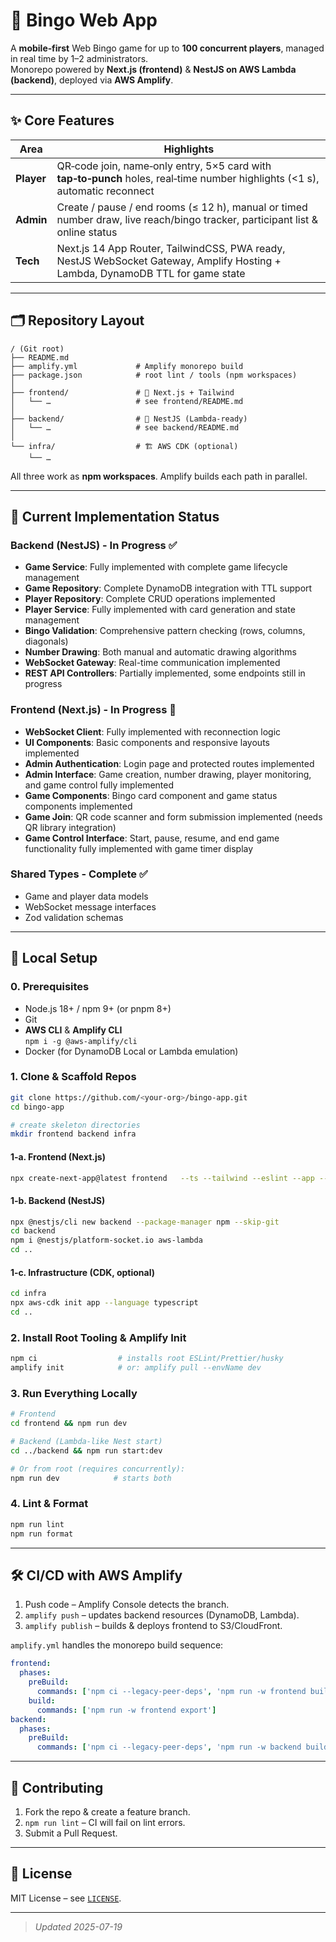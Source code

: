 # 📱 Bingo Web App

A **mobile‑first** Web Bingo game for up to **100 concurrent players**, managed in real time by 1–2 administrators.  
Monorepo powered by **Next.js (frontend)** & **NestJS on AWS Lambda (backend)**, deployed via **AWS Amplify**.

---

## ✨ Core Features

| Area | Highlights |
|------|------------|
| **Player** | QR‑code join, name‑only entry, 5×5 card with **tap‑to‑punch** holes, real‑time number highlights (<1 s), automatic reconnect |
| **Admin** | Create / pause / end rooms (≤ 12 h), manual or timed number draw, live reach/bingo tracker, participant list & online status |
| **Tech** | Next.js 14 App Router, TailwindCSS, PWA ready, NestJS WebSocket Gateway, Amplify Hosting + Lambda, DynamoDB TTL for game state |

---

## 🗂 Repository Layout

```
/ (Git root)
├── README.md
├── amplify.yml             # Amplify monorepo build
├── package.json            # root lint / tools (npm workspaces)
│
├── frontend/               # 📱 Next.js + Tailwind
│   └── …                   # see frontend/README.md
│
├── backend/                # 🔌 NestJS (Lambda-ready)
│   └── …                   # see backend/README.md
│
└── infra/                  # 🏗️ AWS CDK (optional)
    └── …
```

All three work as **npm workspaces**. Amplify builds each path in parallel.

---

## 🚧 Current Implementation Status

### Backend (NestJS) - In Progress ✅
- **Game Service**: Fully implemented with complete game lifecycle management
- **Game Repository**: Complete DynamoDB integration with TTL support
- **Player Repository**: Complete CRUD operations implemented
- **Player Service**: Fully implemented with card generation and state management
- **Bingo Validation**: Comprehensive pattern checking (rows, columns, diagonals)
- **Number Drawing**: Both manual and automatic drawing algorithms
- **WebSocket Gateway**: Real-time communication implemented
- **REST API Controllers**: Partially implemented, some endpoints still in progress

### Frontend (Next.js) - In Progress 🔄
- **WebSocket Client**: Fully implemented with reconnection logic
- **UI Components**: Basic components and responsive layouts implemented
- **Admin Authentication**: Login page and protected routes implemented
- **Admin Interface**: Game creation, number drawing, player monitoring, and game control fully implemented
- **Game Components**: Bingo card component and game status components implemented
- **Game Join**: QR code scanner and form submission implemented (needs QR library integration)
- **Game Control Interface**: Start, pause, resume, and end game functionality fully implemented with game timer display

### Shared Types - Complete ✅
- Game and player data models
- WebSocket message interfaces
- Zod validation schemas

---

## 🚀 Local Setup

### 0. Prerequisites

* Node.js 18+ / npm 9+ (or pnpm 8+)
* Git
* **AWS CLI** & **Amplify CLI**  
  `npm i -g @aws-amplify/cli`
* Docker (for DynamoDB Local or Lambda emulation)

### 1. Clone & Scaffold Repos

```bash
git clone https://github.com/<your-org>/bingo-app.git
cd bingo-app

# create skeleton directories
mkdir frontend backend infra
```

#### 1‑a. Frontend (Next.js)

```bash
npx create-next-app@latest frontend   --ts --tailwind --eslint --app --import-alias "@/*" --use-npm
```

#### 1‑b. Backend (NestJS)

```bash
npx @nestjs/cli new backend --package-manager npm --skip-git
cd backend
npm i @nestjs/platform-socket.io aws-lambda
cd ..
```

#### 1‑c. Infrastructure (CDK, optional)

```bash
cd infra
npx aws-cdk init app --language typescript
cd ..
```

### 2. Install Root Tooling & Amplify Init

```bash
npm ci                  # installs root ESLint/Prettier/husky
amplify init            # or: amplify pull --envName dev
```

### 3. Run Everything Locally

```bash
# Frontend
cd frontend && npm run dev

# Backend (Lambda-like Nest start)
cd ../backend && npm run start:dev

# Or from root (requires concurrently):
npm run dev            # starts both
```

### 4. Lint & Format

```bash
npm run lint
npm run format
```

---

## 🛠 CI/CD with AWS Amplify

1. Push code – Amplify Console detects the branch.  
2. `amplify push` – updates backend resources (DynamoDB, Lambda).  
3. `amplify publish` – builds & deploys frontend to S3/CloudFront.

`amplify.yml` handles the monorepo build sequence:

```yaml
frontend:
  phases:
    preBuild:
      commands: ['npm ci --legacy-peer-deps', 'npm run -w frontend build']
    build:
      commands: ['npm run -w frontend export']
backend:
  phases:
    preBuild:
      commands: ['npm ci --legacy-peer-deps', 'npm run -w backend build']
```

---

## 🤝 Contributing

1. Fork the repo & create a feature branch.
2. `npm run lint` – CI will fail on lint errors.
3. Submit a Pull Request.

---

## 📄 License

MIT License – see [`LICENSE`](LICENSE).

---

> *Updated 2025-07-19*